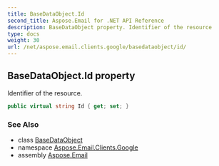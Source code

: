 ```yaml
---
title: BaseDataObject.Id
second_title: Aspose.Email for .NET API Reference
description: BaseDataObject property. Identifier of the resource
type: docs
weight: 30
url: /net/aspose.email.clients.google/basedataobject/id/
---
```

## BaseDataObject.Id property

Identifier of the resource.

```csharp
public virtual string Id { get; set; }
```

### See Also

* class [BaseDataObject](../)
* namespace [Aspose.Email.Clients.Google](../../basedataobject/)
* assembly [Aspose.Email](../../../)


